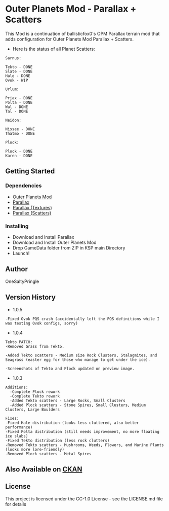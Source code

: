 # Outer Planets Mod - Parallax + Scatters

This Mod is a continuation of ballisticfox0's OPM Parallax terrain mod that adds configuration for Outer Planets Mod Parallax + Scatters.

* Here is the status of all Planet Scatters:
```
Sarnus:

Tekto - DONE
Slate - DONE
Hale - DONE
Ovok - WIP

Urlum:

Priax - DONE
Polta - DONE
Wal - DONE
Tal - DONE

Neidon:

Nissee - DONE
Thatmo - DONE

Plock:

Plock - DONE
Karen - DONE
```

## Getting Started

### Dependencies

* [Outer Planets Mod](https://forum.kerbalspaceprogram.com/topic/184789-131-112x-outer-planets-mod-v2210-3rd-jan-2022/)
* [Parallax](https://forum.kerbalspaceprogram.com/topic/209714-112x-parallax-pbr-terrain-and-surface-objects-202/)
* [Parallax (Textures)](https://github.com/Gameslinx/Tessellation/releases)
* [Parallax (Scatters)](https://github.com/Gameslinx/Tessellation/releases)

### Installing

* Download and Install Parallax
* Download and Install Outer Planets Mod
* Drop GameData folder from ZIP in KSP main Directory
* Launch!


## Author

 OneSaltyPringle 

## Version History
* 1.0.5
```
-Fixed Ovok PQS crash (accidentally left the PQS definitions while I was testing Ovok configs, sorry)
```
* 1.0.4
```
Tekto PATCH:
-Removed Grass from Tekto.

-Added Tekto scatters - Medium size Rock Clusters, Stalagmites, and Seagrass (easter egg for those who manage to get under the ice).

-Screenshots of Tekto and Plock updated on preview image.
```
* 1.0.3
```
Additions:
  -Complete Plock rework
  -Complete Tekto rework
  -Added Tekto scatters - Large Rocks, Small Clusters
  -Added Plock scatters - Stone Spires, Small Clusters, Medium Clusters, Large Boulders

Fixes:
-Fixed Hale distribution (looks less cluttered, also better performance)
-Fixed Polta distribution (still needs improvement, no more floating ice slabs)
-Fixed Tekto distribution (less rock clutters)
-Removed Tekto scatters - Mushrooms, Weeds, Flowers, and Marine Plants (looks more lore-friendly)
-Removed Plock scatters - Metal Spires
```
## Also Available on [CKAN](https://forum.kerbalspaceprogram.com/topic/154922-ckan-the-comprehensive-kerbal-archive-network-v1280-dyson/)

## License

This project is licensed under the CC-1.0 License - see the LICENSE.md file for details
